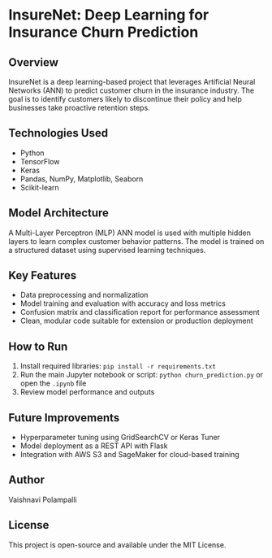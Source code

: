 # InsureNet: Deep Learning for Insurance Churn Prediction

## Overview
InsureNet is a deep learning-based project that leverages Artificial Neural Networks (ANN) to predict customer churn in the insurance industry. The goal is to identify customers likely to discontinue their policy and help businesses take proactive retention steps.

## Technologies Used
- Python
- TensorFlow
- Keras
- Pandas, NumPy, Matplotlib, Seaborn
- Scikit-learn

## Model Architecture
A Multi-Layer Perceptron (MLP) ANN model is used with multiple hidden layers to learn complex customer behavior patterns. The model is trained on a structured dataset using supervised learning techniques.

## Key Features
- Data preprocessing and normalization
- Model training and evaluation with accuracy and loss metrics
- Confusion matrix and classification report for performance assessment
- Clean, modular code suitable for extension or production deployment

## How to Run
1. Install required libraries: `pip install -r requirements.txt`
2. Run the main Jupyter notebook or script: `python churn_prediction.py` or open the `.ipynb` file
3. Review model performance and outputs

## Future Improvements
- Hyperparameter tuning using GridSearchCV or Keras Tuner
- Model deployment as a REST API with Flask
- Integration with AWS S3 and SageMaker for cloud-based training

## Author
Vaishnavi Polampalli

## License
This project is open-source and available under the MIT License.
